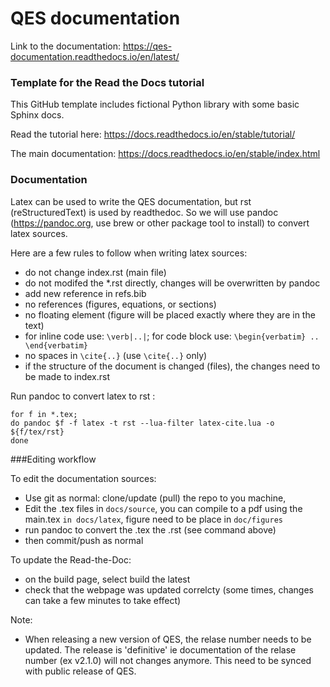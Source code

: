 # QES documentation

Link to the documentation: https://qes-documentation.readthedocs.io/en/latest/

### Template for the Read the Docs tutorial

This GitHub template includes fictional Python library with some basic 
Sphinx docs.

Read the tutorial here: https://docs.readthedocs.io/en/stable/tutorial/

The main documentation: https://docs.readthedocs.io/en/stable/index.html

### Documentation

Latex can be used to write the QES documentation, but rst (reStructuredText) 
is used by readthedoc. So we will use pandoc (https://pandoc.org, use brew or
other package tool to install) to convert latex sources. 

Here are a few rules to follow when writing latex sources:
* do not change index.rst (main file)
* do not modifed the *.rst directly, changes will be overwritten by pandoc
* add new reference in refs.bib
* no references (figures, equations, or sections)
* no floating element (figure will be placed exactly where they are in the text)
* for inline code use: `\verb|..|`; for code block use: `\begin{verbatim} .. \end{verbatim}`
* no spaces in `\cite{..}` (use `\cite{..}` only)
* if the structure of the document is changed (files), the changes need to be made to index.rst

Run pandoc to convert latex to rst :
```
for f in *.tex;
do pandoc $f -f latex -t rst --lua-filter latex-cite.lua -o ${f/tex/rst}
done
```

###Editing workflow

To edit the documentation sources:
* Use git as normal: clone/update (pull) the repo to you machine,
* Edit the .tex files in `docs/source`, you can compile to a pdf using the main.tex `in docs/latex`, figure need to be place in `doc/figures` 
* run pandoc to convert the .tex the .rst (see command above)
* then commit/push as normal

To update the Read-the-Doc:
* on the build page, select build the latest
* check that the webpage was updated correlcty (some times, changes can take a few minutes to take effect)

Note:
* When releasing a new version of QES, the relase number needs to be updated. The release is 'definitive' ie documentation of the relase number (ex v2.1.0) will not changes anymore. This need to be synced with public release of QES. 

